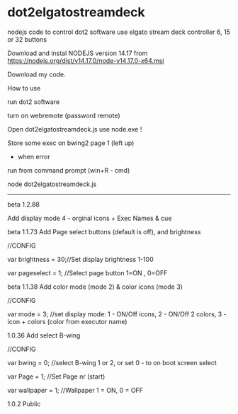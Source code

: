 # dot2elgatostreamdeck


nodejs code to control dot2 software use elgato stream deck controller 6, 15 or 32 buttons

Download and instal NODEJS version 14.17 from https://nodejs.org/dist/v14.17.0/node-v14.17.0-x64.msi

Download my code.




How to use

run dot2 software

turn on webremote (password remote)

Open dot2elgatostreamdeck.js use node.exe !


Store some exec on bwing2 page 1 (left up)




- when error

run from command prompt (win+R - cmd)

node dot2elgatostreamdeck.js


------------
beta 1.2.88

Add display mode 4 - orginal icons + Exec Names & cue


beta
1.1.73 Add Page select buttons (default is off), and brightness

//CONFIG

var brightness = 30;//Set display brightness 1-100

var pageselect = 1; //Select page button 1=ON , 0=OFF



beta
1.1.38 Add color mode (mode 2) & color icons (mode 3)

//CONFIG

var mode = 3;  //set display mode: 1 - ON/Off icons, 2 - ON/Off 2 colors, 3 - icon + colors (color from executor name)



1.0.36 Add select B-wing

//CONFIG

var bwing = 0;      //select B-wing 1 or 2, or set 0 - to on boot screen select

var Page = 1;       //Set Page nr (start)

var wallpaper = 1;  //Wallpaper 1 = ON, 0 = OFF



1.0.2 Public
